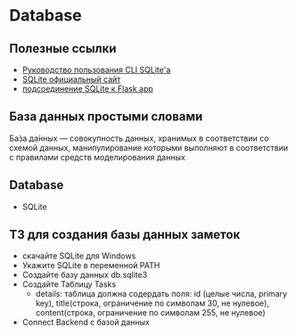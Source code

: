 # Database

## Полезные ссылки
- <a href='https://www.sqlite.org/cli.html'>Руководство пользования CLI SQLite'а</a>
- <a href='https://sqlite.org/index.html'>SQLite официальный сайт</a>
- <a href='https://www.digitalocean.com/community/tutorials/how-to-use-flask-sqlalchemy-to-interact-with-databases-in-a-flask-application'>подсоединение SQLite к Flask app</a>



## База данных простыми словами
Ба́за да́нных — совокупность данных, хранимых в соответствии со схемой данных, манипулирование которыми выполняют в соответствии с правилами средств моделирования данных

## Database
- SQLite

## ТЗ для создания базы данных заметок
- скачайте SQLite для Windows
- Укажите SQLite в переменной PATH
- Создайте базу данных  db.sqlite3
- Создайте Таблицу Tasks
	- details: таблица должна содердать поля: id (целые числа, primary key), title(строка, ограничение по символам 30, не нулевое), content(строка, ограничение по символам 255, не нулевое)
- Connect Backend с базой данных
